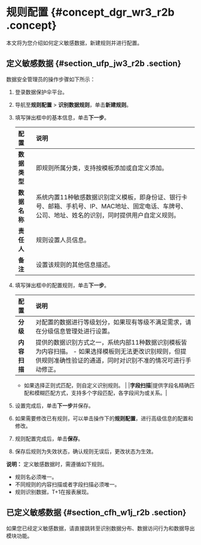 # 规则配置 {#concept_dgr_wr3_r2b .concept}

本文将为您介绍如何定义敏感数据，新建规则并进行配置。

## 定义敏感数据 {#section_ufp_jw3_r2b .section}

数据安全管理员的操作步骤如下所示：

1.  登录数据保护伞平台。
2.  导航至**规则配置** \> **识别数据规则**，单击**新建规则**。
3.  填写弹出框中的基本信息，单击**下一步**。

    |配置|说明|
    |:-|:-|
    |**数据类型**|即规则所属分类，支持按模板添加或自定义添加。|
    |**数据名称**|系统内置11种敏感数据识别定义模板，即身份证、银行卡号、邮箱、手机号、IP、MAC地址、固定电话、车牌号、公司、地址、姓名的识别，同时提供用户自定义规则。|
    |**责任人**|规则设置人员信息。|
    |**备注**|设置该规则的其他信息描述。|

4.  填写弹出框中的配置规则，单击**下一步**。

    |配置|说明|
    |:-|:-|
    |**分级**|对配置的数据进行等级划分，如果现有等级不满足需求，请在分级信息管理处进行设置。|
    |**内容扫描**|提供的数据识别方式之一，系统内部11种数据识别模板皆为内容扫描。    -   如果选择模板则无法更改识别规则，但提供规则准确性验证的通道，同时对识别不准的情况可进行手动修正。
    -   如果选择正则式匹配，则自定义识别规则。
|
    |**字段扫描**|提供字段名精确匹配和模糊匹配方式，支持多个字段匹配，各字段间为或关系。|

5.  设置完成后，单击**下一步**并保存。
6.  如果需要修改已有规则，可以单击操作下的**规则配置**，进行高级信息的配置和修改。
7.  规则配置完成后，单击**保存**。
8.  保存后规则为失效状态，确认规则无误后，更改状态为生效。

**说明：** 定义敏感数据时，需遵循如下规则。

-   规则名必须唯一。
-   不同规则的内容扫描或者字段扫描必须唯一。
-   规则识别数据，T+1在报表展现。

## 已定义敏感数据 {#section_cfh_w1j_r2b .section}

如果您已经定义敏感数据，请直接跳转至识别数据分布、数据访问行为和数据导出模块功能。

